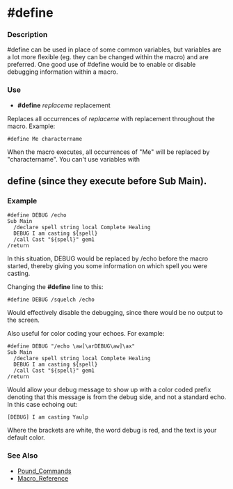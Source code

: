 # \#define

### Description

\#define can be used in place of some common variables, but variables are a lot more flexible \(eg. they can be changed within the macro\) and are preferred. One good use of \#define would be to enable or disable debugging information within a macro.

### Use

* **\#define** _replaceme_ replacement

Replaces all occurrences of _replaceme_ with replacement throughout the macro. Example:

`#define Me charactername`

When the macro executes, all occurrences of "Me" will be replaced by "charactername". You can't use variables with

## define \(since they execute before Sub Main\).

### Example

```text
#define DEBUG /echo
Sub Main
  /declare spell string local Complete Healing
  DEBUG I am casting ${spell}
  /call Cast "${spell}" gem1
/return
```

In this situation, DEBUG would be replaced by /echo before the macro started, thereby giving you some information on which spell you were casting.

Changing the **\#define** line to this:

```text
#define DEBUG /squelch /echo
```

Would effectively disable the debugging, since there would be no output to the screen.

Also useful for color coding your echoes. For example:

```text
#define DEBUG "/echo \aw[\arDEBUG\aw]\ax"
Sub Main
  /declare spell string local Complete Healing
  DEBUG I am casting ${spell}
  /call Cast "${spell}" gem1
/return
```

Would allow your debug message to show up with a color coded prefix denoting that this message is from the debug side, and not a standard echo. In this case echoing out:

```text
[DEBUG] I am casting Yaulp
```

Where the brackets are white, the word debug is red, and the text is your default color.

### See Also

* [Pound\_Commands](./)
* [Macro\_Reference](../../../documentation/macro-reference.md)

